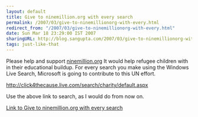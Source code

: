 ```yaml
---
layout: default
title: Give to ninemillion.org with every search
permalink: /2007/03/give-to-ninemillionorg-with-every.html
redirect_from: "/2007/03/give-to-ninemillionorg-with-every.html"
date: Sun Mar 18 23:29:00 IST 2007
sharingURL: http://blog.sangupta.com/2007/03/give-to-ninemillionorg-with-every.html
tags: just-like-that
---
```

<p>Please help and support <a href="http://ninemillion.org">ninemillion.org</a>&nbsp;It would help refugee children with in their educational buildup. For every search you make using the Windows Live Search, Microsoft is going to contribute to this UN effort.</p> 
<p><a title="http://click4thecause.live.com/search/charity/default.aspx" href="http://click4thecause.live.com/search/charity/default.aspx">http://click4thecause.live.com/search/charity/default.aspx</a></p> 
<p>Use the above link to search, as I would do from now on.</p> 
<p><a href="http://click4thecause.live.com/search/charity/default.aspx">Link to Give to ninemillion.org with every search</a></p>
